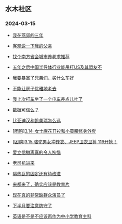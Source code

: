 ## 水木社区 
### 2024-03-15

+ [我在燕郊的三年](https://www.mysmth.net/nForum/article/OurEstate/2921626)

+ [客观说一下我的父亲](https://www.mysmth.net/nForum/article/FamilyLife/1766622044)

+ [找个南方省会城市养老求推荐](https://www.mysmth.net/nForum/article/Geography/577361)

+ [五年之后中国半导体行业能吊打US及其盟友不](https://www.mysmth.net/nForum/article/METech/474989)

+ [我要暴富了兄弟们，买什么车好](https://www.mysmth.net/nForum/article/Stock/10814222)

+ [不能让房子优雅地老去](https://www.mysmth.net/nForum/article/MyFamily/250488)

+ [我上次打车坐了一个电车差点儿吐了](https://www.mysmth.net/nForum/article/GreenAuto/1502428)

+ [数据可信么？](https://www.mysmth.net/nForum/article/WorkingLife/7210)

+ [比亚迪汉和凯美瑞怎么选](https://www.mysmth.net/nForum/article/AutoWorld/1944788843)

+ [[团购]3.14-女士麻花开衫和小蛮腰修身外套](https://www.mysmth.net/nForum/article/ADAgent_TG/1318726)

+ [[团购]3.15 骆驼男女冲锋衣、JEEP卫衣卫裤 119开抢！](https://www.mysmth.net/nForum/article/ADAgent_TG/1318808)

+ [爱立信撤离真的令人惋惜](https://www.mysmth.net/nForum/article/WorkingLife/7100)

+ [老司机进来](https://www.mysmth.net/nForum/article/GreenAuto/1503808)

+ [隔热瓦的固定还有待改进](https://www.mysmth.net/nForum/article/Aero/430117)

+ [来都来了，确实应该是教育片](https://www.mysmth.net/nForum/article/FamilyLife/1766622830)

+ [现在真的非常缺群众演员了](https://www.mysmth.net/nForum/article/TV/1677704)

+ [下半月要注意防守了](https://www.mysmth.net/nForum/article/Stock/10814794)

+ [英语是不是不应该再作为中小学教育主科](https://www.mysmth.net/nForum/article/Reader/740326)

